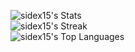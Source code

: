 ![sidex15's Stats](https://github-readme-stats.vercel.app/api?username=sidex15&theme=radical&show_icons=true&hide_border=true&count_private=true)<br/>
![sidex15's Streak](https://github-readme-streak-stats.herokuapp.com/?user=sidex15&theme=radical&hide_border=true)<br/>
![sidex15's Top Languages](https://github-readme-stats.vercel.app/api/top-langs/?username=sidex15&theme=radical&show_icons=true&hide_border=true&layout=compact)

<!--
**sidex15/sidex15** is a ✨ _special_ ✨ repository because its `README.md` (this file) appears on your GitHub profile.

Here are some ideas to get you started:

- 🔭 I’m currently working on ...
- 🌱 I’m currently learning ...
- 👯 I’m looking to collaborate on ...
- 🤔 I’m looking for help with ...
- 💬 Ask me about ...
- 📫 How to reach me: ...
- 😄 Pronouns: ...
- ⚡ Fun fact: ...
-->
